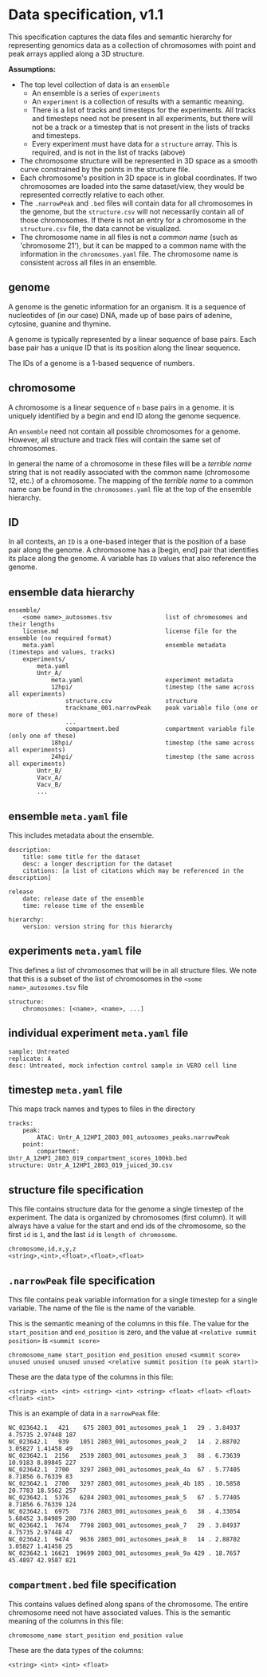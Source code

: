 # Data specification, v1.1

This specification captures the data files and semantic hierarchy for representing genomics 
data as a collection of chromosomes with point and peak arrays applied along a 3D structure.

**Assumptions:**
- The top level collection of data is an `ensemble`
    - An ensemble is a series of `experiments` 
    - An `experiment` is a collection of results with a semantic meaning.
    - There is a list of tracks and timesteps for the experiments. All tracks
      and timesteps need not be present in all experiments, but there will not
      be a track or a timestep that is not present in the lists of tracks and
      timesteps.
    - Every experiment must have data for a `structure` array. This is required, and
      is not in the list of tracks (above)      
- The chromosome structure will be represented in 3D space as a smooth curve constrained 
  by the points in the structure file.
- Each chromosome's position in 3D space is in global coordinates. If two chromosomes are 
  loaded into the same dataset/view, they would be represented correctly relative to each other.
- The `.narrowPeak` and `.bed` files will contain data for all chromosomes in the genome, but
  the `structure.csv` will not necessarily contain all of those chromosomes. If there is
  not an entry for a chromosome in the `structure.csv` file, the data cannot be visualized.
- The chromosome name in all files is not a *common name* (such as 'chromosome 21'),
  but it can be mapped to a common name with the information in the `chromosomes.yaml` file.
  The chromosome name is consistent across all files in an ensemble.

## genome

A genome is the genetic information for an organism. It is a sequence of nucleotides of
(in our case) DNA, made up of base pairs of adenine, cytosine, guanine and thymine.

A genome is typically represented by a linear sequence of base pairs. Each base pair has
a unique ID that is its position along the linear sequence.

The IDs of a genome is a 1-based sequence of numbers.

## chromosome

A chromosome is a linear sequence of `n` base pairs in a genome. it is uniquely identified
by a begin and end ID along the genome sequence.

An `ensemble` need not contain all possible chromosomes for a genome. However, all structure
and track files will contain the same set of chromosomes.

In general the name of a chromosome in these files will be a *terrible name* string that 
is not readily associated with the common name (chromosome 12, etc.) of a chromosome. The 
mapping of the *terrible name* to a common name can be found in the `chromosomes.yaml` file
at the top of the ensemble hierarchy.


## ID

In all contexts, an `ID` is a one-based integer that is the position of a base pair along
the genome. A chromosome has a [begin, end] pair that identifies its place along the
genome. A variable has `ID` values that also reference the genome. 

## ensemble data hierarchy 

```
ensemble/
    <some name>_autosomes.tsv               list of chromosomes and their lengths 
    license.md                              license file for the ensemble (no required format) 
    meta.yaml                               ensemble metadata (timesteps and values, tracks)
    experiments/                            
        meta.yaml
        Untr_A/
            meta.yaml                       experiment metadata
            12hpi/                          timestep (the same across all experiments)
                structure.csv               structure
                trackname_001.narrowPeak    peak variable file (one or more of these)
                ...
                compartment.bed             compartment variable file (only one of these)
            18hpi/                          timestep (the same across all experiments)
            24hpi/                          timestep (the same across all experiments)
        Untr_B/
        Vacv_A/
        Vacv_B/
        ...
```

## ensemble `meta.yaml` file

This includes metadata about the ensemble.

```
description:
    title: some title for the dataset
    desc: a longer description for the dataset
    citations: [a list of citations which may be referenced in the description]

release
    date: release date of the ensemble
    time: release time of the ensemble

hierarchy:
    version: version string for this hierarchy
```

## experiments `meta.yaml` file

This defines a list of chromosomes that will be in all structure files. We note that this is a 
subset of the list of chromosomes in the `<some name>_autosomes.tsv` file

```
structure:
    chromosomes: [<name>, <name>, ...]
```

## individual experiment `meta.yaml` file

```
sample: Untreated
replicate: A
desc: Untreated, mock infection control sample in VERO cell line 
```

## timestep `meta.yaml` file

This maps track names and types to files in the directory 

```
tracks:
    peak:
        ATAC: Untr_A_12HPI_2803_001_autosomes_peaks.narrowPeak
    point:
        compartment: Untr_A_12HPI_2803_019_compartment_scores_100kb.bed
structure: Untr_A_12HPI_2803_019_juiced_30.csv
```

## structure file specification

This file contains structure data for the genome a single timestep of the
experiment. The data is organized by chromosomes (first column). It will always
have a value for the start and end ids of the chromosome, so the first `id` is `1`,
and the last `id` is `length of chromosome`.

```
chromosome,id,x,y,z
<string>,<int>,<float>,<float>,<float>
```


## `.narrowPeak` file specification

This file contains peak variable information for a single timestep for a single variable.
The name of the file is the name of the variable.

This is the semantic meaning of the columns in this file. The value for the `start_position` and
`end_position` is zero, and the value at `<relative summit position>` is `<summit score>`

```
chromosome_name start_position end_position unused <summit score> unused unused unused unused <relative summit position (to peak start)> 
```

These are the data type of the columns in this file:

```
<string> <int> <int> <string> <int> <string> <float> <float> <float> <float> <int>
```

This is an example of data in a `narrowPeak` file:

```
NC_023642.1   421    675 2803_001_autosomes_peak_1   29 . 3.84937 4.75735 2.97448 187
NC_023642.1   939   1051 2803_001_autosomes_peak_2   14 . 2.88702 3.05827 1.41458 49
NC_023642.1  2156   2539 2803_001_autosomes_peak_3   88 . 6.73639 10.9183 8.89845 227
NC_023642.1  2700   3297 2803_001_autosomes_peak_4a  67 . 5.77405 8.71856 6.76339 83
NC_023642.1  2700   3297 2803_001_autosomes_peak_4b 185 . 10.5858 20.7783 18.5562 257
NC_023642.1  5376   6284 2803_001_autosomes_peak_5   67 . 5.77405 8.71856 6.76339 124
NC_023642.1  6975   7376 2803_001_autosomes_peak_6   38 . 4.33054 5.68452 3.84989 280
NC_023642.1  7674   7798 2803_001_autosomes_peak_7   29 . 3.84937 4.75735 2.97448 47
NC_023642.1  9474   9636 2803_001_autosomes_peak_8   14 . 2.88702 3.05827 1.41458 25
NC_023642.1 16621  19699 2803_001_autosomes_peak_9a 429 . 18.7657 45.4897 42.9587 821
```

## `compartment.bed` file specification

This contains values defined along spans of the chromosome. The entire chromosome need not
have associated values. This is the semantic meaning of the columns in this file:

```
chromosome_name start_position end_position value
```

These are the data types of the columns:

```
<string> <int> <int> <float>
```

